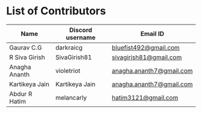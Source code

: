 # List of Contributors
Name | Discord username | Email ID
-----|------------------|---------
Gaurav C.G| darkraicg| bluefist492@gmail.com
R Siva Girish| SivaGirish81| sivagirish81@gmail.com
Anagha Ananth| violetriot| anagha.ananth7@gmail.com
Kartikeya Jain| Kartikeya Jain| anagha.ananth7@gmail.com
Abdur R Hatim| melancarly| hatim3121@gmail.com
